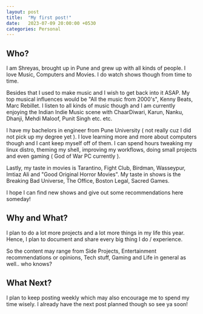```yaml
---
layout: post
title:  "My first post!"
date:   2023-07-09 20:00:00 +0530
categories: Personal
---
```

## Who?
I am Shreyas, brought up in Pune and grew up with all kinds of people. I love Music, Computers and Movies. I do watch shows though from time to time.  

Besides that I used to make music and I wish to get back into it ASAP. My top musical influences would be "All the music from 2000's", Kenny Beats, Marc Rebillet. I listen to all kinds of music though and I am currently enjoying the Indian Indie Music scene with ChaarDiwari, Karun, Nanku, Dhanji, Mehdi Maloof, Punit Singh etc. etc.

I have my bachelors in engineer from Pune University ( not really cuz I did not pick up my degree yet ). I love learning more and more about computers though and I cant keep myself off of them. I can spend hours tweaking my linux distro, theming my shell, improving my workflows, doing small projects and even gaming ( God of War PC currently ).  

Lastly, my taste in movies is Tarantino, Fight Club, Birdman, Wasseypur, Imtiaz Ali and "Good Original Horror Movies". My taste in shows is the Breaking Bad Universe, The Office, Boston Legal, Sacred Games.

I hope I can find new shows and give out some recommendations here someday!

## Why and What?

I plan to do a lot more projects and a lot more things in my life this year. Hence, I plan to document and share every big thing I do / experience.  

So the content may range from Side Projects, Entertainment recommendations or opinions, Tech stuff, Gaming and Life in general as well.. who knows?

## What Next?
I plan to keep posting weekly which may also encourage me to spend my time wisely. I already have the next post planned though so see ya soon!